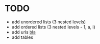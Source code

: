 # TODO
- add unordered lists (3 nested levels)
- add ordered lists (3 nested levels - 1, a, i)
- add urls [bla](blu)
- add tables
